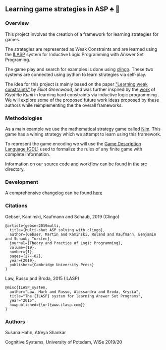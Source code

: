 ## Learning game strategies in ASP :clubs: :game_die:

### Overview

This project involves the creation of a framework for learning strategies for games.

The strategies are represented as Weak Constraints and are learned using the [ILASP](http://www.ilasp.com) system for Inductive Logic Programming with Answer Set Programing.

The game play and search for examples is done using [clingo](https://potassco.org/clingo/). These two systems are connected using python to learn strategies via self-play.

The idea for this project is mainly based on the paper ["Learning weak constraints"](https://www.imperial.ac.uk/media/imperial-college/faculty-of-engineering/computing/public/1718-ug-projects/Elliot-Greenwood-Learning-Player-Strategies-using-Weak-Constraints.pdf) by *Elliot Greenwood*, and was further inspired by the [work](https://github.com/921kiyo/symbolic-rl) of *Kiyohito Kunii* in learning hard constraints via inductive logic programming . We will explore some of the proposed future work ideas proposed by these authors while reimplementing the the overall frameworks. 

### Methodologies

As a main example we use the mathematical strategy game called [Nim](https://en.wikipedia.org/wiki/Nim). This game has a wining strategy which we attempt to learn using this framework.

To represent the game encoding we will use the [Game Description Language (GDL)](https://en.wikipedia.org/wiki/Game_Description_Language) used to formalize the rules of any finite game with complete information.

Information on our source code and workflow can be found in the [src](/src) directory.

### Development

A comprehensive changelog can be found [here](/docs/changelog.md)

### Citations

Gebser, Kaminski, Kaufmann and Schaub, 2019 (Clingo)

```
@article{gebser2019multi,
  title={Multi-shot ASP solving with clingo},
  author={Gebser, Martin and Kaminski, Roland and Kaufmann, Benjamin and Schaub, Torsten},
  journal={Theory and Practice of Logic Programming},
  volume={19},
  number={1},
  pages={27--82},
  year={2019},
  publisher={Cambridge University Press}
}
```

Law, Russo and Broda, 2015 (ILASP)

```
@misc{ILASP_system,
  author="Law, Mark and Russo, Alessandra and Broda, Krysia",
  title="The {ILASP} system for learning Answer Set Programs",
  year="2015",
  howpublished={\url{www.ilasp.com}}
}
```

### Authors

Susana Hahn, Atreya Shankar

Cognitive Systems, University of Potsdam, WiSe 2019/20
